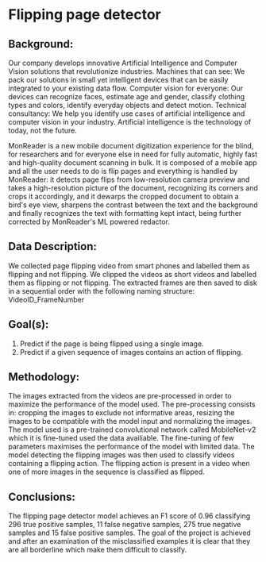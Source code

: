 # Flipping page detector
## Background:
Our company develops innovative Artificial Intelligence and Computer Vision solutions that revolutionize industries. Machines that can see: We pack our solutions in small yet intelligent devices that can be easily integrated to your existing data flow. Computer vision for everyone: Our devices can recognize faces, estimate age and gender, classify clothing types and colors, identify everyday objects and detect motion. Technical consultancy: We help you identify use cases of artificial intelligence and computer vision in your industry. Artificial intelligence is the technology of today, not the future.

MonReader is a new mobile document digitization experience for the blind, for researchers and for everyone else in need for fully automatic, highly fast and high-quality document scanning in bulk. It is composed of a mobile app and all the user needs to do is flip pages and everything is handled by MonReader: it detects page flips from low-resolution camera preview and takes a high-resolution picture of the document, recognizing its corners and crops it accordingly, and it dewarps the cropped document to obtain a bird's eye view, sharpens the contrast between the text and the background and finally recognizes the text with formatting kept intact, being further corrected by MonReader's ML powered redactor.

## Data Description:
We collected page flipping video from smart phones and labelled them as flipping and not flipping. We clipped the videos as short videos and labelled them as flipping or not flipping. The extracted frames are then saved to disk in a sequential order with the following naming structure: VideoID_FrameNumber

## Goal(s):
1) Predict if the page is being flipped using a single image.
2) Predict if a given sequence of images contains an action of flipping.

## Methodology:
The images extracted from the videos are pre-processed in order to maximize the performance of the model used. The pre-processing consists in: cropping the images to exclude not informative areas, resizing the images to be compatible with the model input and normalizing the images. The model used is a pre-trained convolutional network called MobileNet-v2 which it is fine-tuned used the data availiable. The fine-tuning of few parameters maximises the performance of the model with limited data. The model detecting the flipping images was then used to classify videos containing a flipping action. The flipping action is present in a video when one of more images in the sequence is classified as flipped.

## Conclusions:
The flipping page detector model achieves an F1 score of 0.96 classifying 296 true positive samples, 11 false negative samples, 275 true negative samples and 15 false positive samples. The goal of the project is achieved and after an examination of the misclassified examples it is clear that they are all borderline which make them difficult to classify. 
